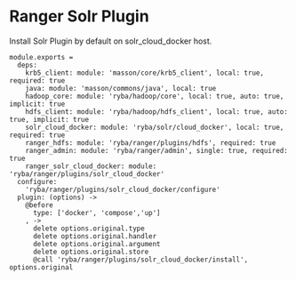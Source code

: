 # Ranger Solr Plugin
Install Solr Plugin by default on solr_cloud_docker host.

    module.exports =
      deps:
        krb5_client: module: 'masson/core/krb5_client', local: true, required: true
        java: module: 'masson/commons/java', local: true
        hadoop_core: module: 'ryba/hadoop/core', local: true, auto: true, implicit: true
        hdfs_client: module: 'ryba/hadoop/hdfs_client', local: true, auto: true, implicit: true
        solr_cloud_docker: module: 'ryba/solr/cloud_docker', local: true, required: true
        ranger_hdfs: module: 'ryba/ranger/plugins/hdfs', required: true
        ranger_admin: module: 'ryba/ranger/admin', single: true, required: true
        ranger_solr_cloud_docker: module: 'ryba/ranger/plugins/solr_cloud_docker'
      configure:
        'ryba/ranger/plugins/solr_cloud_docker/configure'
      plugin: (options) ->
        @before
          type: ['docker', 'compose','up']
        , ->
          delete options.original.type
          delete options.original.handler
          delete options.original.argument
          delete options.original.store
          @call 'ryba/ranger/plugins/solr_cloud_docker/install', options.original
